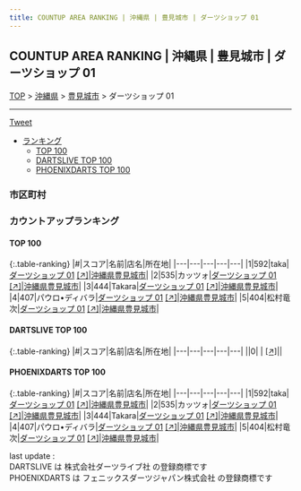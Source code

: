 ```yaml
---
title: COUNTUP AREA RANKING | 沖縄県 | 豊見城市 | ダーツショップ 01
---
```

## COUNTUP AREA RANKING | 沖縄県 | 豊見城市 | ダーツショップ 01

[TOP](/darts/rank/) > [沖縄県](/darts/rank/沖縄県/) > [豊見城市](/darts/rank/沖縄県/豊見城市/) > ダーツショップ 01

___

<a href="https://twitter.com/share?ref_src=twsrc%5Etfw" data-text="COUNTUP AREA RANKING | 沖縄県豊見城市ダーツショップ 01" class="twitter-share-button" data-hashtags="DARTSLIVE,PHOENIXDARTS,darts,ダーツ" data-show-count="false">Tweet</a>

* [ランキング](#カウントアップランキング)
    * [TOP 100](#top-100)
    * [DARTSLIVE TOP 100](#dartslive-top-100)
    * [PHOENIXDARTS TOP 100](#phoenixdarts-top-100)

### 市区町村

<ul>

</ul>

### カウントアップランキング

#### TOP 100



{:.table-ranking}
|#|スコア|名前|店名|所在地|
|---|---|---|---|---|
|1|592|<span class="rank-name-pd">taka</span>|<a href="/darts/rank/shops/95378.html">ダーツショップ 01</a> <a href="https://vs.phoenixdarts.com/jp/shop/shopDetailInfo/s_95378?s_seq=95378">[↗]</a>|<a href="/darts/rank/沖縄県/豊見城市">沖縄県豊見城市</a>|
|2|535|<span class="rank-name-pd">カッツォ</span>|<a href="/darts/rank/shops/95378.html">ダーツショップ 01</a> <a href="https://vs.phoenixdarts.com/jp/shop/shopDetailInfo/s_95378?s_seq=95378">[↗]</a>|<a href="/darts/rank/沖縄県/豊見城市">沖縄県豊見城市</a>|
|3|444|<span class="rank-name-pd">Takara</span>|<a href="/darts/rank/shops/95378.html">ダーツショップ 01</a> <a href="https://vs.phoenixdarts.com/jp/shop/shopDetailInfo/s_95378?s_seq=95378">[↗]</a>|<a href="/darts/rank/沖縄県/豊見城市">沖縄県豊見城市</a>|
|4|407|<span class="rank-name-pd">パウロ•ディバラ</span>|<a href="/darts/rank/shops/95378.html">ダーツショップ 01</a> <a href="https://vs.phoenixdarts.com/jp/shop/shopDetailInfo/s_95378?s_seq=95378">[↗]</a>|<a href="/darts/rank/沖縄県/豊見城市">沖縄県豊見城市</a>|
|5|404|<span class="rank-name-pd">松村竜次</span>|<a href="/darts/rank/shops/95378.html">ダーツショップ 01</a> <a href="https://vs.phoenixdarts.com/jp/shop/shopDetailInfo/s_95378?s_seq=95378">[↗]</a>|<a href="/darts/rank/沖縄県/豊見城市">沖縄県豊見城市</a>|


#### DARTSLIVE TOP 100



{:.table-ranking}
|#|スコア|名前|店名|所在地|
|---|---|---|---|---|
||0|<span class="rank-name-dl"> </span>|<a href="/darts/rank/shops/.html"></a> <a href="">[↗]</a>|<a href="/darts/rank//"></a>|


#### PHOENIXDARTS TOP 100



{:.table-ranking}
|#|スコア|名前|店名|所在地|
|---|---|---|---|---|
|1|592|<span class="rank-name-pd">taka</span>|<a href="/darts/rank/shops/95378.html">ダーツショップ 01</a> <a href="https://vs.phoenixdarts.com/jp/shop/shopDetailInfo/s_95378?s_seq=95378">[↗]</a>|<a href="/darts/rank/沖縄県/豊見城市">沖縄県豊見城市</a>|
|2|535|<span class="rank-name-pd">カッツォ</span>|<a href="/darts/rank/shops/95378.html">ダーツショップ 01</a> <a href="https://vs.phoenixdarts.com/jp/shop/shopDetailInfo/s_95378?s_seq=95378">[↗]</a>|<a href="/darts/rank/沖縄県/豊見城市">沖縄県豊見城市</a>|
|3|444|<span class="rank-name-pd">Takara</span>|<a href="/darts/rank/shops/95378.html">ダーツショップ 01</a> <a href="https://vs.phoenixdarts.com/jp/shop/shopDetailInfo/s_95378?s_seq=95378">[↗]</a>|<a href="/darts/rank/沖縄県/豊見城市">沖縄県豊見城市</a>|
|4|407|<span class="rank-name-pd">パウロ•ディバラ</span>|<a href="/darts/rank/shops/95378.html">ダーツショップ 01</a> <a href="https://vs.phoenixdarts.com/jp/shop/shopDetailInfo/s_95378?s_seq=95378">[↗]</a>|<a href="/darts/rank/沖縄県/豊見城市">沖縄県豊見城市</a>|
|5|404|<span class="rank-name-pd">松村竜次</span>|<a href="/darts/rank/shops/95378.html">ダーツショップ 01</a> <a href="https://vs.phoenixdarts.com/jp/shop/shopDetailInfo/s_95378?s_seq=95378">[↗]</a>|<a href="/darts/rank/沖縄県/豊見城市">沖縄県豊見城市</a>|


<div class="footer border-top border-gray-light mt-5 pt-3 text-right text-gray">
    last update : <span style="font-weight: italic" id="foot_last_modified"></span><br />
    DARTSLIVE は 株式会社ダーツライブ社 の登録商標です<br />
    PHOENIXDARTS は フェニックスダーツジャパン株式会社 の登録商標です<br />
</div>

<script src="https://cdnjs.cloudflare.com/ajax/libs/jquery.tablesorter/2.31.3/js/jquery.tablesorter.min.js" integrity="sha512-qzgd5cYSZcosqpzpn7zF2ZId8f/8CHmFKZ8j7mU4OUXTNRd5g+ZHBPsgKEwoqxCtdQvExE5LprwwPAgoicguNg==" crossorigin="anonymous" referrerpolicy="no-referrer"></script>
<link rel="stylesheet" href="https://cdnjs.cloudflare.com/ajax/libs/jquery.tablesorter/2.31.3/css/theme.default.min.css" integrity="sha512-wghhOJkjQX0Lh3NSWvNKeZ0ZpNn+SPVXX1Qyc9OCaogADktxrBiBdKGDoqVUOyhStvMBmJQ8ZdMHiR3wuEq8+w==" crossorigin="anonymous" referrerpolicy="no-referrer" />
<script>
$(function() {
    $(".table-ranking").tablesorter({sortList:[[0, 0]]});
    $("#foot_last_modified").text(formatDate(new Date(document.lastModified), 'yyyy-MM-dd HH:mm:ss'));
});
</script>

<script async src="https://platform.twitter.com/widgets.js" charset="utf-8"></script>